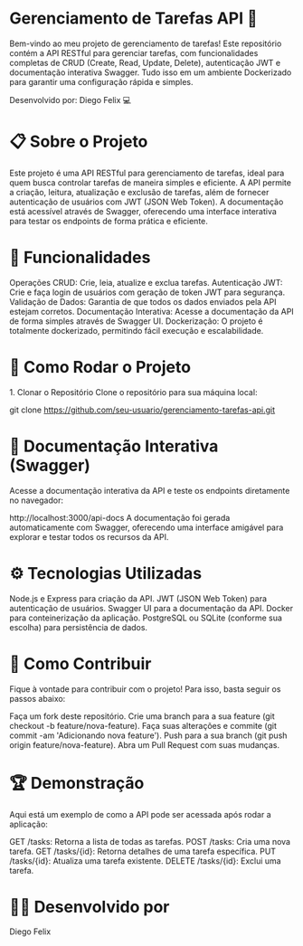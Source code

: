 <h1>Gerenciamento de Tarefas API 🚀</h1>
Bem-vindo ao meu projeto de gerenciamento de tarefas!
Este repositório contém a API RESTful para gerenciar tarefas, com funcionalidades completas de CRUD (Create, Read, Update, Delete), autenticação JWT e documentação interativa Swagger. Tudo isso em um ambiente Dockerizado para garantir uma configuração rápida e simples.

Desenvolvido por: Diego Felix 💻

<h1>📋 Sobre o Projeto</h1>
Este projeto é uma API RESTful para gerenciamento de tarefas, ideal para quem busca controlar tarefas de maneira simples e eficiente. A API permite a criação, leitura, atualização e exclusão de tarefas, além de fornecer autenticação de usuários com JWT (JSON Web Token). A documentação está acessível através de Swagger, oferecendo uma interface interativa para testar os endpoints de forma prática e eficiente.

<h1>🔧 Funcionalidades</h1>
Operações CRUD: Crie, leia, atualize e exclua tarefas.
Autenticação JWT: Crie e faça login de usuários com geração de token JWT para segurança.
Validação de Dados: Garantia de que todos os dados enviados pela API estejam corretos.
Documentação Interativa: Acesse a documentação da API de forma simples através de Swagger UI.
Dockerização: O projeto é totalmente dockerizado, permitindo fácil execução e escalabilidade.
<h1> 🚀 Como Rodar o Projeto </h1>
1. Clonar o Repositório
Clone o repositório para sua máquina local:


git clone https://github.com/seu-usuario/gerenciamento-tarefas-api.git


<h1>📝 Documentação Interativa (Swagger)</h1>
Acesse a documentação interativa da API e teste os endpoints diretamente no navegador:

http://localhost:3000/api-docs
A documentação foi gerada automaticamente com Swagger, oferecendo uma interface amigável para explorar e testar todos os recursos da API.

<h1>⚙️ Tecnologias Utilizadas</h1>
Node.js e Express para criação da API.
JWT (JSON Web Token) para autenticação de usuários.
Swagger UI para a documentação da API.
Docker para conteinerização da aplicação.
PostgreSQL ou SQLite (conforme sua escolha) para persistência de dados.
<h1>📜 Como Contribuir</h1>
Fique à vontade para contribuir com o projeto! Para isso, basta seguir os passos abaixo:

Faça um fork deste repositório.
Crie uma branch para a sua feature (git checkout -b feature/nova-feature).
Faça suas alterações e commite (git commit -am 'Adicionando nova feature').
Push para a sua branch (git push origin feature/nova-feature).
Abra um Pull Request com suas mudanças.
<h1>🏆 Demonstração</h1>
Aqui está um exemplo de como a API pode ser acessada após rodar a aplicação:

GET /tasks: Retorna a lista de todas as tarefas.
POST /tasks: Cria uma nova tarefa.
GET /tasks/{id}: Retorna detalhes de uma tarefa específica.
PUT /tasks/{id}: Atualiza uma tarefa existente.
DELETE /tasks/{id}: Exclui uma tarefa.


<h1>👨‍💻 Desenvolvido por</h1>
Diego Felix


